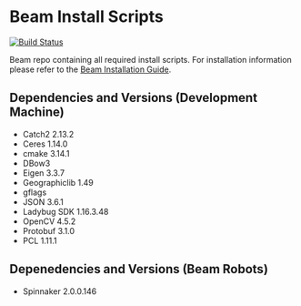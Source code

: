 # Beam Install Scripts
[![Build Status](https://travis-ci.com/BEAMRobotics/beam_install_scripts.svg?token=zshhVvp9R3DJ7YGGYs6z&branch=master)](https://travis-ci.com/BEAMRobotics/beam_install_scripts)

Beam repo containing all required install scripts. For installation information please refer to the [Beam Installation Guide](https://github.com/BEAMRobotics/beam_robotics/wiki/Beam-Robotics-Installation-Guide).

## Dependencies and Versions (Development Machine)
- Catch2 2.13.2
- Ceres 1.14.0
- cmake 3.14.1
- DBow3
- Eigen 3.3.7
- Geographiclib 1.49
- gflags
- JSON 3.6.1
- Ladybug SDK 1.16.3.48
- OpenCV 4.5.2
- Protobuf 3.1.0
- PCL 1.11.1

## Depenedencies and Versions (Beam Robots)
- Spinnaker 2.0.0.146
